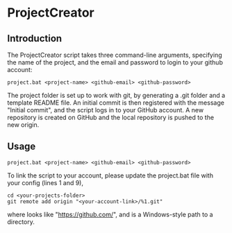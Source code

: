 # ProjectCreator

## Introduction
The ProjectCreator script takes three command-line arguments, specifying the name of the project, and the email and password to login to your github account:
```
project.bat <project-name> <github-email> <github-password>

```

The project folder is set up to work with git, by generating a .git folder and a template README file. An initial commit is then registered with the message "Initial commit", and the script logs in to your GitHub account. A new repository is created on GitHub and the local repository is pushed to the new origin.

## Usage
```
project.bat <project-name> <github-email> <github-password>

```

To link the script to your account, please update the project.bat file with your config (lines 1 and 9),

```
cd <your-projects-folder>
git remote add origin "<your-account-link>/%1.git"

```

where <your-account-link> looks like "https://github.com/<your-account>", and <your-projects-folder> is a Windows-style path to a directory.
